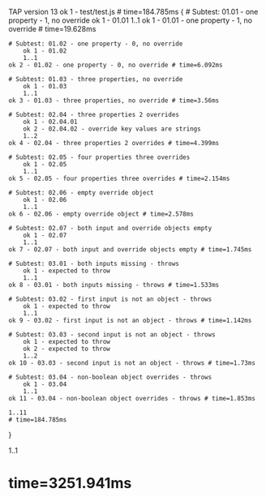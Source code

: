 TAP version 13
ok 1 - test/test.js # time=184.785ms {
    # Subtest: 01.01 - one property - 1, no override
        ok 1 - 01.01
        1..1
    ok 1 - 01.01 - one property - 1, no override # time=19.628ms
    
    # Subtest: 01.02 - one property - 0, no override
        ok 1 - 01.02
        1..1
    ok 2 - 01.02 - one property - 0, no override # time=6.092ms
    
    # Subtest: 01.03 - three properties, no override
        ok 1 - 01.03
        1..1
    ok 3 - 01.03 - three properties, no override # time=3.56ms
    
    # Subtest: 02.04 - three properties 2 overrides
        ok 1 - 02.04.01
        ok 2 - 02.04.02 - override key values are strings
        1..2
    ok 4 - 02.04 - three properties 2 overrides # time=4.399ms
    
    # Subtest: 02.05 - four properties three overrides
        ok 1 - 02.05
        1..1
    ok 5 - 02.05 - four properties three overrides # time=2.154ms
    
    # Subtest: 02.06 - empty override object
        ok 1 - 02.06
        1..1
    ok 6 - 02.06 - empty override object # time=2.578ms
    
    # Subtest: 02.07 - both input and override objects empty
        ok 1 - 02.07
        1..1
    ok 7 - 02.07 - both input and override objects empty # time=1.745ms
    
    # Subtest: 03.01 - both inputs missing - throws
        ok 1 - expected to throw
        1..1
    ok 8 - 03.01 - both inputs missing - throws # time=1.533ms
    
    # Subtest: 03.02 - first input is not an object - throws
        ok 1 - expected to throw
        1..1
    ok 9 - 03.02 - first input is not an object - throws # time=1.142ms
    
    # Subtest: 03.03 - second input is not an object - throws
        ok 1 - expected to throw
        ok 2 - expected to throw
        1..2
    ok 10 - 03.03 - second input is not an object - throws # time=1.73ms
    
    # Subtest: 03.04 - non-boolean object overrides - throws
        ok 1 - 03.04
        1..1
    ok 11 - 03.04 - non-boolean object overrides - throws # time=1.853ms
    
    1..11
    # time=184.785ms
}

1..1
# time=3251.941ms
